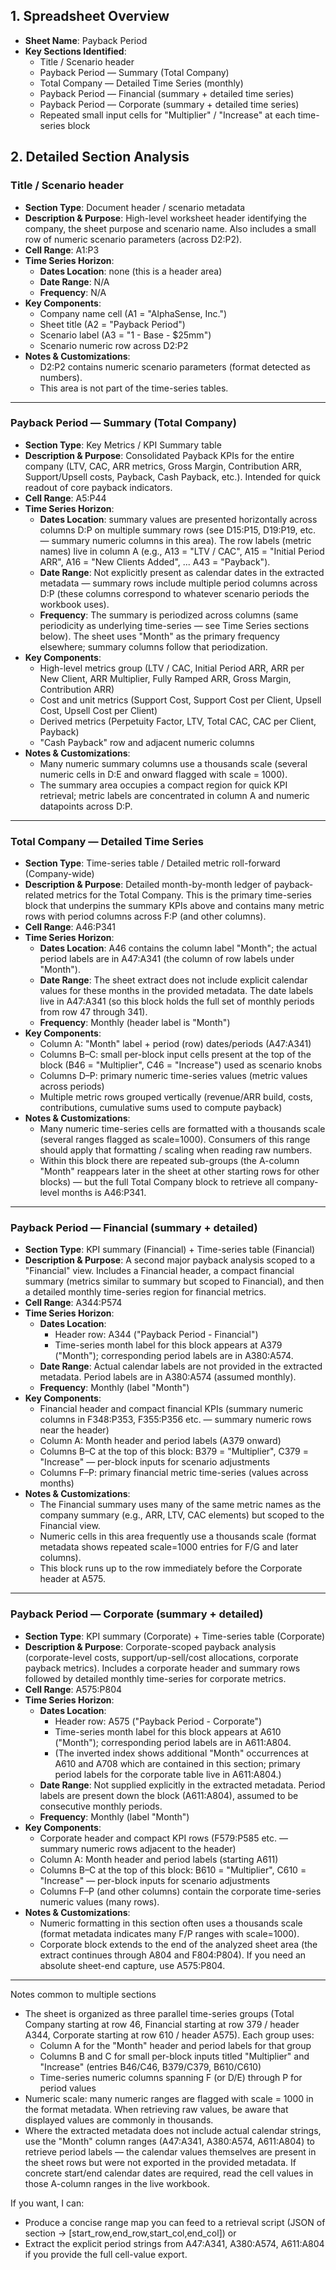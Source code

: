 ## 1. Spreadsheet Overview
- **Sheet Name**: Payback Period
- **Key Sections Identified**:
  - Title / Scenario header
  - Payback Period — Summary (Total Company)
  - Total Company — Detailed Time Series (monthly)
  - Payback Period — Financial (summary + detailed time series)
  - Payback Period — Corporate (summary + detailed time series)
  - Repeated small input cells for "Multiplier" / "Increase" at each time-series block

## 2. Detailed Section Analysis

### Title / Scenario header
- **Section Type**: Document header / scenario metadata
- **Description & Purpose**: High-level worksheet header identifying the company, the sheet purpose and scenario name. Also includes a small row of numeric scenario parameters (across D2:P2).
- **Cell Range**: A1:P3
- **Time Series Horizon**:
  - **Dates Location**: none (this is a header area)
  - **Date Range**: N/A
  - **Frequency**: N/A
- **Key Components**:
  - Company name cell (A1 = "AlphaSense, Inc.")
  - Sheet title (A2 = "Payback Period")
  - Scenario label (A3 = "1 - Base - $25mm")
  - Scenario numeric row across D2:P2
- **Notes & Customizations**:
  - D2:P2 contains numeric scenario parameters (format detected as numbers).
  - This area is not part of the time-series tables.

---

### Payback Period — Summary (Total Company)
- **Section Type**: Key Metrics / KPI Summary table
- **Description & Purpose**: Consolidated Payback KPIs for the entire company (LTV, CAC, ARR metrics, Gross Margin, Contribution ARR, Support/Upsell costs, Payback, Cash Payback, etc.). Intended for quick readout of core payback indicators.
- **Cell Range**: A5:P44
- **Time Series Horizon**:
  - **Dates Location**: summary values are presented horizontally across columns D:P on multiple summary rows (see D15:P15, D19:P19, etc. — summary numeric columns in this area). The row labels (metric names) live in column A (e.g., A13 = "LTV / CAC", A15 = "Initial Period ARR", A16 = "New Clients Added", ... A43 = "Payback").
  - **Date Range**: Not explicitly present as calendar dates in the extracted metadata — summary rows include multiple period columns across D:P (these columns correspond to whatever scenario periods the workbook uses).
  - **Frequency**: The summary is periodized across columns (same periodicity as underlying time-series — see Time Series sections below). The sheet uses "Month" as the primary frequency elsewhere; summary columns follow that periodization.
- **Key Components**:
  - High-level metrics group (LTV / CAC, Initial Period ARR, ARR per New Client, ARR Multiplier, Fully Ramped ARR, Gross Margin, Contribution ARR)
  - Cost and unit metrics (Support Cost, Support Cost per Client, Upsell Cost, Upsell Cost per Client)
  - Derived metrics (Perpetuity Factor, LTV, Total CAC, CAC per Client, Payback)
  - "Cash Payback" row and adjacent numeric columns
- **Notes & Customizations**:
  - Many numeric summary columns use a thousands scale (several numeric cells in D:E and onward flagged with scale = 1000).
  - The summary area occupies a compact region for quick KPI retrieval; metric labels are concentrated in column A and numeric datapoints across D:P.

---

### Total Company — Detailed Time Series
- **Section Type**: Time-series table / Detailed metric roll-forward (Company-wide)
- **Description & Purpose**: Detailed month-by-month ledger of payback-related metrics for the Total Company. This is the primary time-series block that underpins the summary KPIs above and contains many metric rows with period columns across F:P (and other columns).
- **Cell Range**: A46:P341
- **Time Series Horizon**:
  - **Dates Location**: A46 contains the column label "Month"; the actual period labels are in A47:A341 (the column of row labels under "Month").
  - **Date Range**: The sheet extract does not include explicit calendar values for these months in the provided metadata. The date labels live in A47:A341 (so this block holds the full set of monthly periods from row 47 through 341).
  - **Frequency**: Monthly (header label is "Month")
- **Key Components**:
  - Column A: "Month" label + period (row) dates/periods (A47:A341)
  - Columns B–C: small per-block input cells present at the top of the block (B46 = "Multiplier", C46 = "Increase") used as scenario knobs
  - Columns D–P: primary numeric time-series values (metric values across periods)
  - Multiple metric rows grouped vertically (revenue/ARR build, costs, contributions, cumulative sums used to compute payback)
- **Notes & Customizations**:
  - Many numeric time-series cells are formatted with a thousands scale (several ranges flagged as scale=1000). Consumers of this range should apply that formatting / scaling when reading raw numbers.
  - Within this block there are repeated sub-groups (the A-column "Month" reappears later in the sheet at other starting rows for other blocks) — but the full Total Company block to retrieve all company-level months is A46:P341.

---

### Payback Period — Financial (summary + detailed)
- **Section Type**: KPI summary (Financial) + Time-series table (Financial)
- **Description & Purpose**: A second major payback analysis scoped to a "Financial" view. Includes a Financial header, a compact financial summary (metrics similar to summary but scoped to Financial), and then a detailed monthly time-series region for financial metrics.
- **Cell Range**: A344:P574
- **Time Series Horizon**:
  - **Dates Location**:
    - Header row: A344 ("Payback Period - Financial")
    - Time-series month label for this block appears at A379 ("Month"); corresponding period labels are in A380:A574.
  - **Date Range**: Actual calendar labels are not provided in the extracted metadata. Period labels are in A380:A574 (assumed monthly).
  - **Frequency**: Monthly (label "Month")
- **Key Components**:
  - Financial header and compact financial KPIs (summary numeric columns in F348:P353, F355:P356 etc. — summary numeric rows near the header)
  - Column A: Month header and period labels (A379 onward)
  - Columns B–C at the top of this block: B379 = "Multiplier", C379 = "Increase" — per-block inputs for scenario adjustments
  - Columns F–P: primary financial metric time-series (values across months)
- **Notes & Customizations**:
  - The Financial summary uses many of the same metric names as the company summary (e.g., ARR, LTV, CAC elements) but scoped to the Financial view.
  - Numeric cells in this area frequently use a thousands scale (format metadata shows repeated scale=1000 entries for F/G and later columns).
  - This block runs up to the row immediately before the Corporate header at A575.

---

### Payback Period — Corporate (summary + detailed)
- **Section Type**: KPI summary (Corporate) + Time-series table (Corporate)
- **Description & Purpose**: Corporate-scoped payback analysis (corporate-level costs, support/up-sell/cost allocations, corporate payback metrics). Includes a corporate header and summary rows followed by detailed monthly time-series for corporate metrics.
- **Cell Range**: A575:P804
- **Time Series Horizon**:
  - **Dates Location**:
    - Header row: A575 ("Payback Period - Corporate")
    - Time-series month label for this block appears at A610 ("Month"); corresponding period labels are in A611:A804.
    - (The inverted index shows additional "Month" occurrences at A610 and A708 which are contained in this section; primary period labels for the corporate table live in A611:A804.)
  - **Date Range**: Not supplied explicitly in the extracted metadata. Period labels are present down the block (A611:A804), assumed to be consecutive monthly periods.
  - **Frequency**: Monthly (label "Month")
- **Key Components**:
  - Corporate header and compact KPI rows (F579:P585 etc. — summary numeric rows adjacent to the header)
  - Column A: Month header and period labels (starting A611)
  - Columns B–C at the top of this block: B610 = "Multiplier", C610 = "Increase" — per-block inputs for scenario adjustments
  - Columns F–P (and other columns) contain the corporate time-series numeric values (many rows).
- **Notes & Customizations**:
  - Numeric formatting in this section often uses a thousands scale (format metadata indicates many F/P ranges with scale=1000).
  - Corporate block extends to the end of the analyzed sheet area (the extract continues through A804 and F804:P804). If you need an absolute sheet-end capture, use A575:P804.

---

Notes common to multiple sections
- The sheet is organized as three parallel time-series groups (Total Company starting at row 46, Financial starting at row 379 / header A344, Corporate starting at row 610 / header A575). Each group uses:
  - Column A for the "Month" header and period labels for that group
  - Columns B and C for small per-block inputs titled "Multiplier" and "Increase" (entries B46/C46, B379/C379, B610/C610)
  - Time-series numeric columns spanning F (or D/E) through P for period values
- Numeric scale: many numeric ranges are flagged with scale = 1000 in the format metadata. When retrieving raw values, be aware that displayed values are commonly in thousands.
- Where the extracted metadata does not include actual calendar strings, use the "Month" column ranges (A47:A341, A380:A574, A611:A804) to retrieve period labels — the calendar values themselves are present in the sheet rows but were not exported in the provided metadata. If concrete start/end calendar dates are required, read the cell values in those A-column ranges in the live workbook.

If you want, I can:
- Produce a concise range map you can feed to a retrieval script (JSON of section → [start_row,end_row,start_col,end_col]) or
- Extract the explicit period strings from A47:A341, A380:A574, A611:A804 if you provide the full cell-value export.